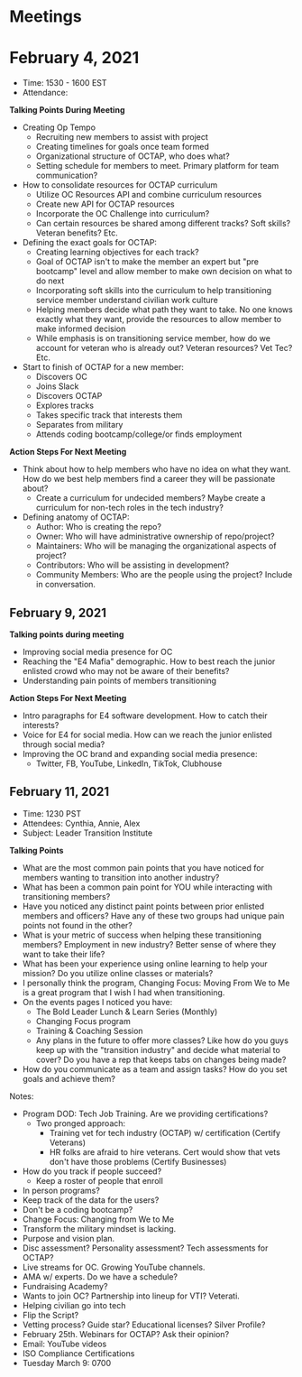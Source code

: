 # Meetings

# February 4, 2021
- Time: 1530 - 1600 EST
- Attendance: 

**Talking Points During Meeting**
- Creating Op Tempo
  - Recruiting new members to assist with project
  - Creating timelines for goals once team formed
  - Organizational structure of OCTAP, who does what?
  - Setting schedule for members to meet. Primary platform for team communication? 
- How to consolidate resources for OCTAP curriculum
  - Utilize OC Resources API and combine curriculum resources
  - Create new API for OCTAP resources
  - Incorporate the OC Challenge into curriculum?
  - Can certain resources be shared among different tracks? Soft skills? Veteran benefits? Etc.
- Defining the exact goals for OCTAP:
  - Creating learning objectives for each track?
  - Goal of OCTAP isn't to make the member an expert but "pre bootcamp" level and allow member to make own decision on what to do next 
  - Incorporating soft skills into the curriculum to help transitioning service member understand civilian work culture 
  - Helping members decide what path they want to take. No one knows exactly what they want, provide the resources to allow member to make informed decision
  - While emphasis is on transitioning service member, how do we account for veteran who is already out? Veteran resources? Vet Tec? Etc. 
- Start to finish of OCTAP for a new member:
  - Discovers OC
  - Joins Slack
  - Discovers OCTAP
  - Explores tracks
  - Takes specific track that interests them
  - Separates from military
  - Attends coding bootcamp/college/or finds employment


**Action Steps For Next Meeting**
- Think about how to help members who have no idea on what they want. How do we best help members find a career they will be passionate about? 
  - Create a curriculum for undecided members? Maybe create a curriculum for non-tech roles in the tech industry?
- Defining anatomy of OCTAP:
  - Author: Who is creating the repo?
  - Owner: Who will have administrative ownership of repo/project?
  - Maintainers: Who will be managing the organizational aspects of project?
  - Contributors: Who will be assisting in development?
  - Community Members: Who are the people using the project? Include in conversation. 


## February 9, 2021
**Talking points during meeting**
- Improving social media presence for OC
- Reaching the "E4 Mafia" demographic. How to best reach the junior enlisted crowd who may not be aware of their benefits? 
- Understanding pain points of members transitioning 

**Action Steps For Next Meeting**
- Intro paragraphs for E4 software development. How to catch their interests? 
- Voice for E4 for social media. How can we reach the junior enlisted through social media?
- Improving the OC brand and expanding social media presence:
  - Twitter, FB, YouTube, LinkedIn, TikTok, Clubhouse

## February 11, 2021
- Time: 1230 PST
- Attendees: Cynthia, Annie, Alex
- Subject: Leader Transition Institute

**Talking Points**
- What are the most common pain points that you have noticed for members wanting to transition into another industry? 
- What has been a common pain point for YOU while interacting with transitioning members? 
- Have you noticed any distinct paint points between prior enlisted members and officers? Have any of these two groups had unique pain points not found in the other? 
- What is your metric of success when helping these transitioning members? Employment in new industry? Better sense of where they want to take their life? 
- What has been your experience using online learning to help your mission? Do you utilize online classes or materials? 
- I personally think the program, Changing Focus: Moving From We to Me is a great program that I wish I had when transitioning. 
- On the events pages I noticed you have: 
  - The Bold Leader Lunch & Learn Series (Monthly)
  - Changing Focus program
  - Training & Coaching Session
  - Any plans in the future to offer more classes? Like how do you guys keep up with the "transition industry" and decide what material to cover? Do you have a rep that keeps tabs on changes being made? 
- How do you communicate as a team and assign tasks? How do you set goals and achieve them? 
  

Notes:
- Program DOD: Tech Job Training. Are we providing certifications? 
  - Two pronged approach: 
    - Training vet for tech industry (OCTAP) w/ certification (Certify Veterans)
    - HR folks are afraid to hire veterans. Cert would show that vets don't have those problems (Certify Businesses)
- How do you track if people succeed? 
  - Keep a roster of people that enroll
- In person programs?
- Keep track of the data for the users? 
- Don't be a coding bootcamp? 
- Change Focus: Changing from We to Me
- Transform the military mindset is lacking.
- Purpose and vision plan. 
- Disc assessment? Personality assessment? Tech assessments for OCTAP?
- Live streams for OC. Growing YouTube channels.
- AMA w/ experts. Do we have a schedule? 
- Fundraising Academy?
- Wants to join OC? Partnership into lineup for VTI? Veterati.
- Helping civilian go into tech
- Flip the Script?
- Vetting process? Guide star?  Educational licenses? Silver Profile?
- February 25th. Webinars for OCTAP? Ask their opinion? 
- Email: YouTube videos
- ISO Compliance Certifications
- Tuesday March 9: 0700 



